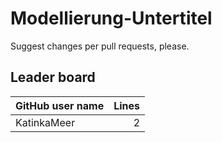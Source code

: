 # Modellierung-Untertitel

Suggest changes per pull requests, please.

## Leader board

| GitHub user name | Lines |
| :-- | --: |
| KatinkaMeer | 2 |
